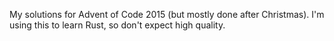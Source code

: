 My solutions for Advent of Code 2015 (but mostly done after Christmas). I'm using this to learn Rust, so don't expect high quality.
